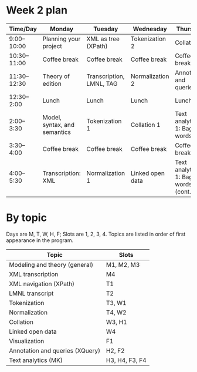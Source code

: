 # Week 2 plan

Time/Day | Monday | Tuesday | Wednesday | Thursday | Friday
--- | --- | --- | --- | --- | ---
9:00–10:00 | Planning your project  | XML as tree (XPath) | Tokenization 2 | Collation 2 | Visualization
10:30–11:00 | Coffee break | Coffee break | Coffee break | Coffee break | Coffee break
11:30–12:30 | Theory of edition | Transcription, LMNL, TAG | Normalization 2 | Annotation and queries 1 | Annotation and queries 2
12:30–2:00 | Lunch | Lunch | Lunch | Lunch | Lunch
2:00–3:30 | Model, syntax, and semantics | <!--Computational pipelines, -->Tokenization 1 | Collation 1 | Text analytics 1: Bag of words | Text analytics 2: Supervised learning
3:30–4:00 | Coffee break | Coffee break | Coffee break | Coffee break | Coffee break
4:00–5:30 | Transcription: XML | Normalization 1 | Linked open data | Text analytics 1: Bag of words (cont.) | Text analytics 2: Supervised learning (cont.)

# By topic

Days are M, T, W, H, F; Slots are 1, 2, 3, 4. Topics are listed in order of first appearance in the program.

Topic | Slots
---- | ----
Modeling and theory (general) | M1, M2, M3
XML transcription | M4
XML navigation (XPath) | T1
LMNL transcript | T2
Tokenization | T3, W1
Normalization | T4, W2
Collation | W3, H1
Linked open data | W4
Visualization | F1
Annotation and queries (XQuery) | H2, F2
Text analytics (MK) | H3, H4, F3, F4